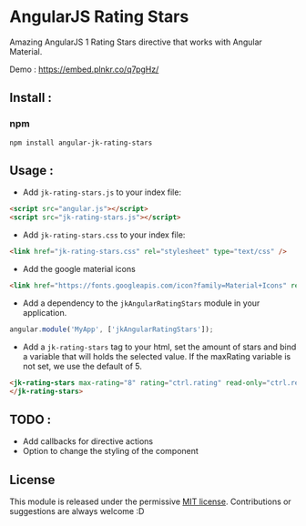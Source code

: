 # AngularJS Rating Stars

Amazing AngularJS 1 Rating Stars directive that works with Angular Material.

Demo : https://embed.plnkr.co/q7pgHz/

## Install :

### npm
`npm install angular-jk-rating-stars`

## Usage :

 - Add `jk-rating-stars.js` to your index file:
```html
<script src="angular.js"></script>
<script src="jk-rating-stars.js"></script>
```

 - Add `jk-rating-stars.css` to your index file:
```html
<link href="jk-rating-stars.css" rel="stylesheet" type="text/css" />
```
 - Add the google material icons
```html
<link href="https://fonts.googleapis.com/icon?family=Material+Icons" rel="stylesheet">
```

 - Add a dependency to the `jkAngularRatingStars` module in your application.
```js
angular.module('MyApp', ['jkAngularRatingStars']);
```

 - Add a `jk-rating-stars` tag to your html, set the amount of stars and bind a variable that will holds the selected value. If the maxRating variable is not set, we use the default of 5.
```html
<jk-rating-stars max-rating="8" rating="ctrl.rating" read-only="ctrl.readOnly" >
</jk-rating-stars>
```

## TODO :

 - Add callbacks for directive actions
 - Option to change the styling of the component

## License
This module is released under the permissive [MIT license](http://revolunet.mit-license.org). Contributions or suggestions are always welcome :D
